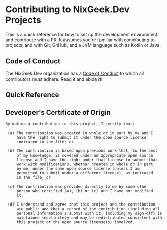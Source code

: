 # Contributing to NixGeek.Dev Projects

This is a quick reference for how to set up the development environment and
contribute with a PR. It assumes you're familiar with contributing to projects,
and with Git, GitHub, and a JVM language such as Kotlin or Java. 

## Code of Conduct

The NixGeek.Dev organization has a [Code of Conduct](CODE_OF_CONDUCT.md) to which all contributors must adhere.
Read it and abide it!

## Quick Reference

## Developer's Certificate of Origin 

```text
By making a contribution to this project, I certify that:

 (a) The contribution was created in whole or in part by me and I
     have the right to submit it under the open source license
     indicated in the file; or

 (b) The contribution is based upon previous work that, to the best
     of my knowledge, is covered under an appropriate open source
     license and I have the right under that license to submit that
     work with modifications, whether created in whole or in part
     by me, under the same open source license (unless I am
     permitted to submit under a different license), as indicated
     in the file; or

 (c) The contribution was provided directly to me by some other
     person who certified (a), (b) or (c) and I have not modified
     it.

 (d) I understand and agree that this project and the contribution
     are public and that a record of the contribution (including all
     personal information I submit with it, including my sign-off) is
     maintained indefinitely and may be redistributed consistent with
     this project or the open source license(s) involved.
```
